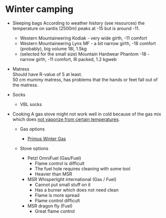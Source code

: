 # Winter camping


  - Sleeping bags
    According to weather history (see resources) the temperature on santis (2500m) peaks at -15 but is around -11.
    * Western Mountaineering Kodiak - very wide girth, -11 comfort
    * Western Mountaineering Lynx MF - a bit narrow girth, -18 comfort (probably), big volume 18l, 1.5kg
    * (selected for the small size)  Mountain Hardwear Phantom -18 - narrow girth, -11 comfort, 9l packed, 1.2 kgweb

  - Matress  
    Should have R-value of 5 at least.   
    50 cm mummy matress, has problems that the hands or feet fall out of the matress.  

  - Socks
    * VBL socks


  - Cooking
    A gas stove might not work well in cold because of the gas mix which does [not vaporize from certain temperatures](https://www.outdoors.org/resources/amc-outdoors/gear/why-do-canister-stoves-fail-in-cold/).   
    
    - Gas options
      * [Primus Winter Gas](https://www.primusequipment.com/eu/en-gb/service-center/user-guides/gas-guide)
   
    - Stove options
      * Petzl OmniFuel (Gas/Fuel)
        * Flame control is difficult
        * The fuel hole requires cleaning with some tool
        * Heavier than MSR
      * MSR Whisperlight international (Gas / Fuel)
        * Cannot put small stuff on it 
        * Has a burner which does not need clean
        * Flame is more spread
        * Flame control difficult
      * MSR dragon fly (Fuel)
        * Great flame control
